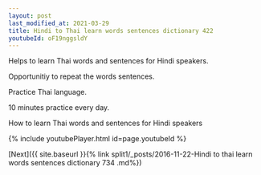 ```yaml
---
layout: post
last_modified_at: 2021-03-29
title: Hindi to Thai learn words sentences dictionary 422 
youtubeId: oF19nggsldY
---
```

 
 
Helps to learn Thai words and sentences for Hindi speakers.

Opportunitiy to repeat the words sentences. 

Practice Thai language. 
 
10 minutes practice every day. 
 
How to learn Thai words and sentences for Hindi speakers 
 
{% include youtubePlayer.html id=page.youtubeId %}
 
 
[Next]({{ site.baseurl }}{% link  split1/_posts/2016-11-22-Hindi to thai learn words sentences dictionary 734 .md%})
 
